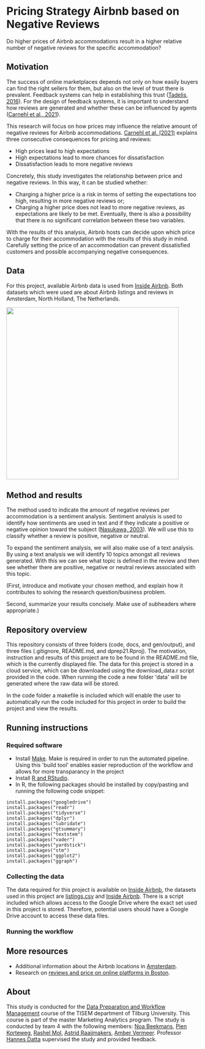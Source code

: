 # Pricing Strategy Airbnb based on Negative Reviews

Do higher prices of Airbnb accommodations result in a higher relative number of negative reviews for the specific accommodation?


## Motivation

The success of online marketplaces depends not only on how easily buyers can find the right sellers for them, but also on the level of trust there is prevalent. Feedback systems can help in establishing this trust ([Tadelis, 2016](https://www.annualreviews.org/doi/abs/10.1146/annurev-economics-080315-015325)). For the design of feedback systems, it is important to understand how reviews are generated and whether these can be influenced by agents ([Carnehl et al., 2021](http://www.kevintran.eu/files/airbnb_ratings_paper.pdf)).

This research will focus on how prices may influence the relative amount of negative reviews for Airbnb accommodations. [Carnehl et al. (2021)](http://www.kevintran.eu/files/airbnb_ratings_paper.pdf) explains three consecutive consequences for pricing and reviews:
- High prices lead to high expectations
- High expectations lead to more chances for dissatisfaction
- Dissatisfaction leads to more negative reviews

Concretely, this study investigates the relationship between price and negative reviews. In this way, it can be studied whether:
- Charging a higher price is a risk in terms of setting the expectations too high, resulting in more negative reviews or;
- Charging a higher price does not lead to more negative reviews, as expectations are likely to be met. 
Eventually, there is also a possibility that there is no significant correlation between these two variables. 

With the results of this analysis, Airbnb hosts can decide upon which price to charge for their accommodation with the results of this study in mind. Carefully setting the price of an accommodation can prevent dissatisfied customers and possible accompanying negative consequences.

## Data

For this project, available Airbnb data is used from [Inside Airbnb](http://insideairbnb.com/get-the-data.html). Both datasets which were used are about Airbnb listings and reviews in Amsterdam, North Holland, The Netherlands. 

<img src="https://60days.nl/wp-content/uploads/2016/12/airbnb-amsterdam.jpg" width="450">

## Method and results

The method used to indicate the amount of negative reviews per accommodation is a sentiment analysis. Sentiment analysis is used to identify how sentiments are used in text and if they indicate a positive or negative opinion toward the subject ([Nasukawa, 2003](https://dl.acm.org/doi/pdf/10.1145/945645.945658)). We will use this to classify whether a review is positive, negative or neutral. 

To expand the sentiment analysis, we will also make use of a text analysis. By using a text analysis we will identify 10 topics amongst all reviews generated. With this we can see what topic is defined in the review and then see whether there are positive, negative or neutral reviews associated with this topic.

(First, introduce and motivate your chosen method, and explain how it contributes to solving the research question/business problem.

Second, summarize your results concisely. Make use of subheaders where appropriate.)

## Repository overview

This repository consists of three folders (code, docs, and gen/output), and three files (.gitignore, README.md, and dprep21.Rproj). The motivation, instruction and results of this project are to be found in the README.md file, which is the currently displayed file. The data for this project is stored in a cloud service, which can be downloaded using the download_data.r script provided in the code. When running the code a new folder 'data' will be generated where the raw data will be stored.

In the code folder a makefile is included which will enable the user to automatically run the code included for this project in order to build the project and view the results.

## Running instructions

### Required software

- Install [Make](https://tilburgsciencehub.com/building-blocks/configure-your-computer/automation-and-workflows/make/). Make is required in order to run the automated pipeline.   Using this 'build tool' enables easier reproduction of the workflow and allows for more transparancy in the project
- Install [R and RStudio](https://tilburgsciencehub.com/building-blocks/configure-your-computer/statistics-and-computation/r/).
- In R, the following packages should be installed by copy/pasting and running the following code snippet:
```
install.packages("googledrive")
install.packages("readr")
install.packages("tidyverse")
install.packages("dplyr")
install.packages("lubridate")
install.packages("gtsummary")
install.packages("textstem")
install.packages("vader")
install.packages("yardstick")
install.packages("stm")
install.packages("ggplot2")
install.packages("ggraph")
```

### Collecting the data

The data required for this project is available on [Inside Airbnb](http://insideairbnb.com/get-the-data.html), the datasets used in this project are [listings.csv](http://data.insideairbnb.com/the-netherlands/north-holland/amsterdam/2021-09-07/visualisations/listings.csv) and [Inside Airbnb](http://data.insideairbnb.com/the-netherlands/north-holland/amsterdam/2021-09-07/visualisations/reviews.csv). There is a script included which allows access to the Google Drive where the exact set used in this project is stored. Therefore, potential users should have a Google Drive account to access these data files.

### Running the workflow

## More resources

- Additional information about the Airbnb locations in [Amsterdam](http://insideairbnb.com/amsterdam/).
- Research on [reviews and price on online platforms in Boston](https://scholar.google.com/scholar?output=instlink&q=info:ZXRx9yxPYn8J:scholar.google.com/&hl=en&as_sdt=0,5&scillfp=10945875589668552579&oi=lle). 

## About

This study is conducted for the [Data Preparation and Workflow Management](https://dprep.hannesdatta.com/) course of the TISEM department of Tilburg University. This course is part of the master Marketing Analytics program. The study is conducted by team 4 with the following members: [Noa Beekmans](https://github.com/noa-beekmans), [Pien Korteweg](https://github.com/eakorteweg), [Rashel Mol](https://github.com/Rashel-Mol), [Astrid Raaijmakers](https://github.com/AstridR97), [Amber Vermeer](https://github.com/AmberVermeer). Professor [Hannes Datta](https://github.com/hannesdatta) supervised the study and provided feedback.
